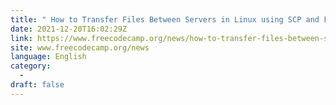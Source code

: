 ```yaml
---
title: " How to Transfer Files Between Servers in Linux using SCP and FTP "
date: 2021-12-20T16:02:29Z
link: https://www.freecodecamp.org/news/how-to-transfer-files-between-servers-in-linux-using-scp-and-ftp/?utm_medium=RSS&utm_source=news.12bit.vn
site: www.freecodecamp.org/news
language: English
category:
  -   
draft: false
---
```


